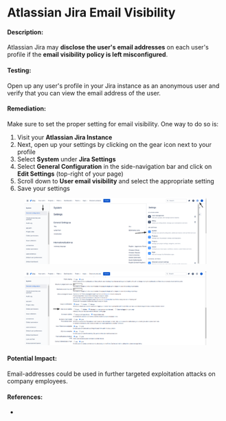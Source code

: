 # Atlassian Jira Email Visibility

#### Description:

Atlassian Jira may **disclose the user's email addresses** on each user's profile if the **email visibility policy is left misconfigured**.

#### Testing:

Open up any user's profile in your Jira instance as an anonymous user and verify that you can view the email address of the user.

#### Remediation:

Make sure to set the proper setting for email visibility. One way to do so is:

1. Visit your **Atlassian Jira Instance**
2. Next, open up your settings by clicking on the gear icon next to your profile
3. Select **System** under **Jira Settings**
4. Select **General Configuration** in the side-navigation bar and click on **Edit Settings** (top-right of your page)
5. Scroll down to **User email visibility** and select the appropriate setting
6. Save your settings

<figure><img src="../../.gitbook/assets/image (16).png" alt=""><figcaption></figcaption></figure>

<figure><img src="../../.gitbook/assets/image (17).png" alt=""><figcaption></figcaption></figure>

#### Potential Impact:

Email-addresses could be used in further targeted exploitation attacks on company employees.

#### References:

*
